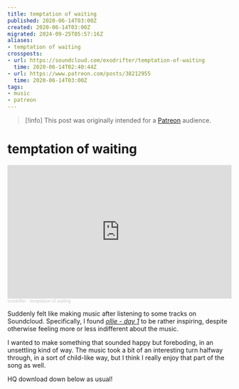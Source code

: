 ```yaml
---
title: temptation of waiting
published: 2020-06-14T03:00Z
created: 2020-06-14T03:00Z
migrated: 2024-09-25T05:57:16Z
aliases:
- temptation of waiting
crossposts:
- url: https://soundcloud.com/exodrifter/temptation-of-waiting
  time: 2020-06-14T02:40:44Z
- url: https://www.patreon.com/posts/38212955
  time: 2020-06-14T03:00Z
tags:
- music
- patreon
---
```


> [!info]
> This post was originally intended for a [Patreon](../tags/patreon.md) audience.

# temptation of waiting

<iframe width="100%" height="300" scrolling="no" frameborder="no" allow="autoplay" src="https://w.soundcloud.com/player/?url=https%3A//api.soundcloud.com/tracks/839784712&color=%23ff5500&auto_play=false&hide_related=false&show_comments=true&show_user=true&show_reposts=false&show_teaser=true&visual=true"></iframe><div style="font-size: 10px; color: #cccccc;line-break: anywhere;word-break: normal;overflow: hidden;white-space: nowrap;text-overflow: ellipsis; font-family: Interstate,Lucida Grande,Lucida Sans Unicode,Lucida Sans,Garuda,Verdana,Tahoma,sans-serif;font-weight: 100;"><a href="https://soundcloud.com/exodrifter" title="exodrifter" target="_blank" style="color: #cccccc; text-decoration: none;">exodrifter</a> · <a href="https://soundcloud.com/exodrifter/temptation-of-waiting" title="temptation of waiting" target="_blank" style="color: #cccccc; text-decoration: none;">temptation of waiting</a></div>

Suddenly felt like making music after listening to some tracks on Soundcloud. Specifically, I found [_ollie - day 1_](https://soundcloud.com/totototoro/day1) to be rather inspiring, despite otherwise feeling more or less indifferent about the music.

I wanted to make something that sounded happy but foreboding, in an unsettling kind of way. The music took a bit of an interesting turn halfway through, in a sort of child-like way, but I think I really enjoy that part of the song as well.

HQ download down below as usual!
